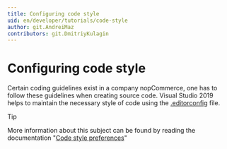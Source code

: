 ```yaml
---
title: Configuring code style
uid: en/developer/tutorials/code-style
author: git.AndreiMaz
contributors: git.DmitriyKulagin
---
```

# Configuring code style

Certain coding guidelines exist in a company nopCommerce, one has to follow these guidelines when creating source code. Visual Studio 2019 helps to maintain the necessary style of code using the [.editorconfig](https://github.com/nopSolutions/nopCommerce/blob/develop/.editorconfig) file.

> [!TIP]
  > More information about this subject can be found by reading the documentation "[Code style preferences](https://docs.microsoft.com/visualstudio/ide/code-styles-and-code-cleanup?view=vs-2019)"
